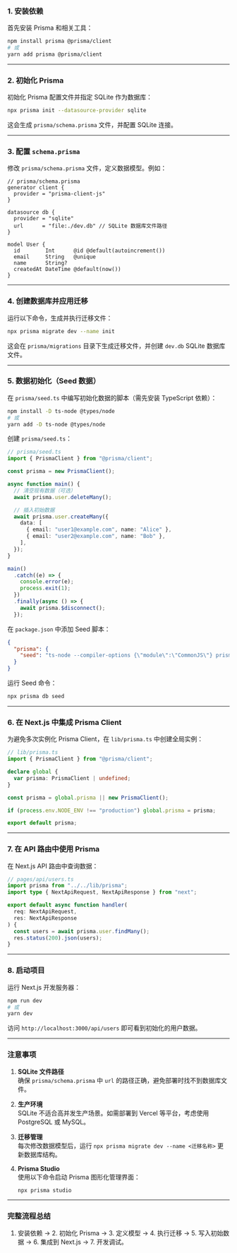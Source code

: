 ### **1. 安装依赖**

首先安装 Prisma 和相关工具：

```bash
npm install prisma @prisma/client
# 或
yarn add prisma @prisma/client
```

---

### **2. 初始化 Prisma**

初始化 Prisma 配置文件并指定 SQLite 作为数据库：

```bash
npx prisma init --datasource-provider sqlite
```

这会生成 `prisma/schema.prisma` 文件，并配置 SQLite 连接。

---

### **3. 配置 `schema.prisma`**

修改 `prisma/schema.prisma` 文件，定义数据模型。例如：

```prisma
// prisma/schema.prisma
generator client {
  provider = "prisma-client-js"
}

datasource db {
  provider = "sqlite"
  url      = "file:./dev.db" // SQLite 数据库文件路径
}

model User {
  id        Int      @id @default(autoincrement())
  email     String   @unique
  name      String?
  createdAt DateTime @default(now())
}
```

---

### **4. 创建数据库并应用迁移**

运行以下命令，生成并执行迁移文件：

```bash
npx prisma migrate dev --name init
```

这会在 `prisma/migrations` 目录下生成迁移文件，并创建 `dev.db` SQLite 数据库文件。

---

### **5. 数据初始化（Seed 数据）**

在 `prisma/seed.ts` 中编写初始化数据的脚本（需先安装 TypeScript 依赖）：

```bash
npm install -D ts-node @types/node
# 或
yarn add -D ts-node @types/node
```

创建 `prisma/seed.ts`：

```typescript
// prisma/seed.ts
import { PrismaClient } from "@prisma/client";

const prisma = new PrismaClient();

async function main() {
  // 清空现有数据（可选）
  await prisma.user.deleteMany();

  // 插入初始数据
  await prisma.user.createMany({
    data: [
      { email: "user1@example.com", name: "Alice" },
      { email: "user2@example.com", name: "Bob" },
    ],
  });
}

main()
  .catch((e) => {
    console.error(e);
    process.exit(1);
  })
  .finally(async () => {
    await prisma.$disconnect();
  });
```

在 `package.json` 中添加 Seed 脚本：

```json
{
  "prisma": {
    "seed": "ts-node --compiler-options {\"module\":\"CommonJS\"} prisma/seed.ts"
  }
}
```

运行 Seed 命令：

```bash
npx prisma db seed
```

---

### **6. 在 Next.js 中集成 Prisma Client**

为避免多次实例化 Prisma Client，在 `lib/prisma.ts` 中创建全局实例：

```typescript
// lib/prisma.ts
import { PrismaClient } from "@prisma/client";

declare global {
  var prisma: PrismaClient | undefined;
}

const prisma = global.prisma || new PrismaClient();

if (process.env.NODE_ENV !== "production") global.prisma = prisma;

export default prisma;
```

---

### **7. 在 API 路由中使用 Prisma**

在 Next.js API 路由中查询数据：

```typescript
// pages/api/users.ts
import prisma from "../../lib/prisma";
import type { NextApiRequest, NextApiResponse } from "next";

export default async function handler(
  req: NextApiRequest,
  res: NextApiResponse
) {
  const users = await prisma.user.findMany();
  res.status(200).json(users);
}
```

---

### **8. 启动项目**

运行 Next.js 开发服务器：

```bash
npm run dev
# 或
yarn dev
```

访问 `http://localhost:3000/api/users` 即可看到初始化的用户数据。

---

### **注意事项**

1. **SQLite 文件路径**  
   确保 `prisma/schema.prisma` 中 `url` 的路径正确，避免部署时找不到数据库文件。

2. **生产环境**  
   SQLite 不适合高并发生产场景。如需部署到 Vercel 等平台，考虑使用 PostgreSQL 或 MySQL。

3. **迁移管理**  
   每次修改数据模型后，运行 `npx prisma migrate dev --name <迁移名称>` 更新数据库结构。

4. **Prisma Studio**  
   使用以下命令启动 Prisma 图形化管理界面：
   ```bash
   npx prisma studio
   ```

---

### **完整流程总结**

1. 安装依赖 → 2. 初始化 Prisma → 3. 定义模型 → 4. 执行迁移 → 5. 写入初始数据 → 6. 集成到 Next.js → 7. 开发调试。
